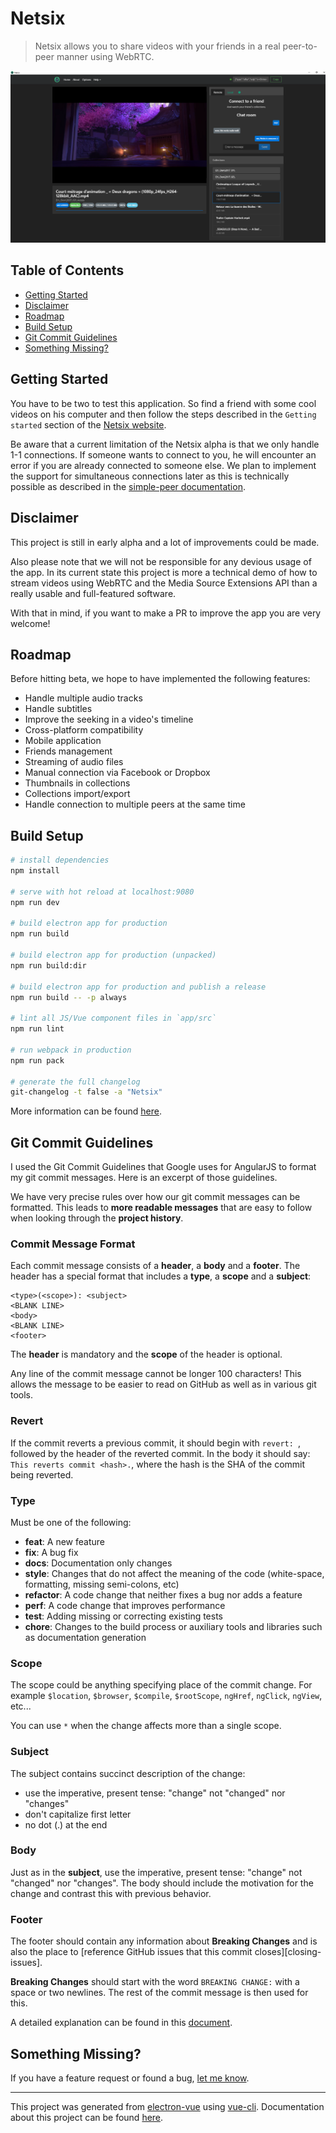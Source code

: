 # Netsix

> Netsix allows you to share videos with your friends in a real peer-to-peer manner using WebRTC.

[![Netsix](./screenshot.png "Netsix")](https://mmorainville.github.io/netsix-gh-pages/)

## Table of Contents

- [Getting Started](#getting-started)
- [Disclaimer](#disclaimer)
- [Roadmap](#roadmap)
- [Build Setup](#build-setup)
- [Git Commit Guidelines](#git-commit-guidelines)
- [Something Missing?](#something-missing)

## Getting Started

You have to be two to test this application. So find a friend with some cool videos on his computer and then follow the steps described in the `Getting started` section of the [Netsix website][netsix-gh-pages].

Be aware that a current limitation of the Netsix alpha is that we only handle 1-1 connections. If someone wants to connect to you, he will encounter an error if you are already connected to someone else.
We plan to implement the support for simultaneous connections later as this is technically possible as described in the [simple-peer documentation](https://github.com/feross/simple-peer#connecting-more-than-2-peers).

[netsix-gh-pages]: https://mmorainville.github.io/netsix-gh-pages/

## Disclaimer

This project is still in early alpha and a lot of improvements could be made.

Also please note that we will not be responsible for any devious usage of the app. In its current state this project is more a technical demo of how to stream videos using WebRTC and the Media Source Extensions API than a really usable and full-featured software.

With that in mind, if you want to make a PR to improve the app you are very welcome!

## Roadmap

Before hitting beta, we hope to have implemented the following features:

* Handle multiple audio tracks
* Handle subtitles
* Improve the seeking in a video's timeline
* Cross-platform compatibility
* Mobile application
* Friends management
* Streaming of audio files
* Manual connection via Facebook or Dropbox
* Thumbnails in collections
* Collections import/export
* Handle connection to multiple peers at the same time

## Build Setup

``` bash
# install dependencies
npm install

# serve with hot reload at localhost:9080
npm run dev

# build electron app for production
npm run build

# build electron app for production (unpacked)
npm run build:dir

# build electron app for production and publish a release
npm run build -- -p always

# lint all JS/Vue component files in `app/src`
npm run lint

# run webpack in production
npm run pack

# generate the full changelog
git-changelog -t false -a "Netsix"
```
More information can be found [here](https://simulatedgreg.gitbooks.io/electron-vue/content/docs/npm_scripts.html).

## Git Commit Guidelines

I used the Git Commit Guidelines that Google uses for AngularJS to format my git commit messages. Here is an excerpt of those guidelines.

We have very precise rules over how our git commit messages can be formatted.  This leads to **more readable messages** that are easy to follow when looking through the **project history**.

### Commit Message Format
Each commit message consists of a **header**, a **body** and a **footer**.  The header has a special
format that includes a **type**, a **scope** and a **subject**:

```
<type>(<scope>): <subject>
<BLANK LINE>
<body>
<BLANK LINE>
<footer>
```

The **header** is mandatory and the **scope** of the header is optional.

Any line of the commit message cannot be longer 100 characters! This allows the message to be easier
to read on GitHub as well as in various git tools.

### Revert
If the commit reverts a previous commit, it should begin with `revert: `, followed by the header of the reverted commit.
In the body it should say: `This reverts commit <hash>.`, where the hash is the SHA of the commit being reverted.

### Type
Must be one of the following:

* **feat**: A new feature
* **fix**: A bug fix
* **docs**: Documentation only changes
* **style**: Changes that do not affect the meaning of the code (white-space, formatting, missing
  semi-colons, etc)
* **refactor**: A code change that neither fixes a bug nor adds a feature
* **perf**: A code change that improves performance
* **test**: Adding missing or correcting existing tests
* **chore**: Changes to the build process or auxiliary tools and libraries such as documentation
  generation

### Scope
The scope could be anything specifying place of the commit change. For example `$location`,
`$browser`, `$compile`, `$rootScope`, `ngHref`, `ngClick`, `ngView`, etc...

You can use `*` when the change affects more than a single scope.

### Subject
The subject contains succinct description of the change:

* use the imperative, present tense: "change" not "changed" nor "changes"
* don't capitalize first letter
* no dot (.) at the end

### Body
Just as in the **subject**, use the imperative, present tense: "change" not "changed" nor "changes".
The body should include the motivation for the change and contrast this with previous behavior.

### Footer
The footer should contain any information about **Breaking Changes** and is also the place to
[reference GitHub issues that this commit closes][closing-issues].

**Breaking Changes** should start with the word `BREAKING CHANGE:` with a space or two newlines.
The rest of the commit message is then used for this.

A detailed explanation can be found in this [document][commit-message-format].

[angular-contributing]: https://raw.githubusercontent.com/angular/angular.js/master/CONTRIBUTING.md
[commit-message-format]: https://docs.google.com/document/d/1QrDFcIiPjSLDn3EL15IJygNPiHORgU1_OOAqWjiDU5Y/edit#

## Something Missing?

If you have a feature request or found a bug, [let me know](https://github.com/mmorainville/netsix/issues).

---

This project was generated from [electron-vue](https://github.com/SimulatedGREG/electron-vue) using [vue-cli](https://github.com/vuejs/vue-cli). Documentation about this project can be found [here](https://simulatedgreg.gitbooks.io/electron-vue/content/index.html).
